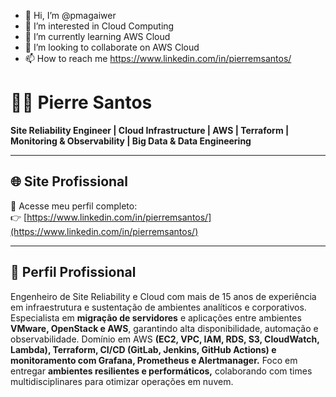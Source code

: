 - 👋 Hi, I’m @pmagaiwer
- 👀 I’m interested in Cloud Computing
- 🌱 I’m currently learning AWS Cloud
- 💞️ I’m looking to collaborate on AWS Cloud
- 📫 How to reach me https://www.linkedin.com/in/pierremsantos/

<!---
pmagaiwer/pmagaiwer is a ✨ special ✨ repository because its `README.md` (this file) appears on your GitHub profile.
You can click the Preview link to take a look at your changes.
--->


# 👨‍💻 Pierre Santos

**Site Reliability Engineer | Cloud Infrastructure | AWS | Terraform | Monitoring & Observability | Big Data & Data Engineering**

---

## 🌐 Site Profissional

📎 Acesse meu perfil completo:  
👉 [https://www.linkedin.com/in/pierremsantos/](https://www.linkedin.com/in/pierremsantos/)

---

## 💼 Perfil Profissional

Engenheiro de Site Reliability e Cloud com mais de 15 anos de experiência em infraestrutura e sustentação de ambientes analíticos e corporativos. Especialista em **migração de servidores** e aplicações entre ambientes **VMware, OpenStack e AWS**, garantindo alta disponibilidade, automação e observabilidade.
Domínio em AWS **(EC2, VPC, IAM, RDS, S3, CloudWatch, Lambda), Terraform, CI/CD (GitLab, Jenkins, GitHub Actions) e monitoramento com Grafana, Prometheus e Alertmanager.**
Foco em entregar **ambientes resilientes e performáticos,** colaborando com times multidisciplinares para otimizar operações em nuvem.
